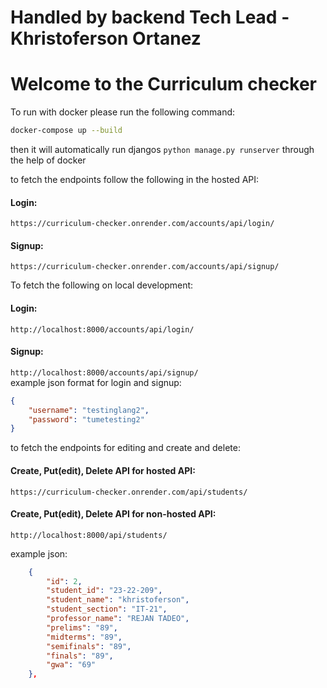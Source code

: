 # Handled by backend Tech Lead - Khristoferson Ortanez  
# Welcome to the Curriculum checker 

To run with docker please run the following command:  
```bash
docker-compose up --build
```  
then it will automatically run djangos `python manage.py runserver` through the help of docker  

to fetch the endpoints follow the following in the hosted API:  
#### Login:  
```
https://curriculum-checker.onrender.com/accounts/api/login/
```
#### Signup:  
```
https://curriculum-checker.onrender.com/accounts/api/signup/
```

To fetch the following on local development:
#### Login:  
```http://localhost:8000/accounts/api/login/```  
#### Signup:  
```http://localhost:8000/accounts/api/signup/```  
example json format for login and signup:  
```json
{
    "username": "testinglang2",
    "password": "tumetesting2"
}
```

to fetch the endpoints for editing and create and delete:  
#### Create, Put(edit), Delete API for hosted API:  
```https://curriculum-checker.onrender.com/api/students/```  
#### Create, Put(edit), Delete API for non-hosted API:  
```http://localhost:8000/api/students/```  

example json:  
```json
    {
        "id": 2,
        "student_id": "23-22-209",
        "student_name": "khristoferson",
        "student_section": "IT-21",
        "professor_name": "REJAN TADEO",
        "prelims": "89",
        "midterms": "89",
        "semifinals": "89",
        "finals": "89",
        "gwa": "69"
    },
```
